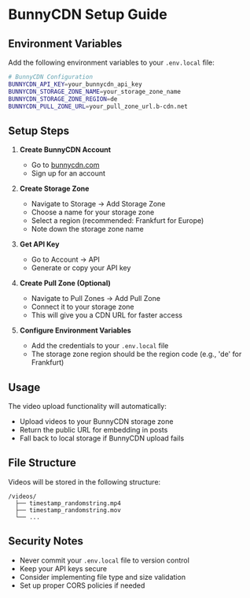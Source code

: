 # BunnyCDN Setup Guide

## Environment Variables

Add the following environment variables to your `.env.local` file:

```bash
# BunnyCDN Configuration
BUNNYCDN_API_KEY=your_bunnycdn_api_key
BUNNYCDN_STORAGE_ZONE_NAME=your_storage_zone_name
BUNNYCDN_STORAGE_ZONE_REGION=de
BUNNYCDN_PULL_ZONE_URL=your_pull_zone_url.b-cdn.net
```

## Setup Steps

1. **Create BunnyCDN Account**
   - Go to [bunnycdn.com](https://bunnycdn.com)
   - Sign up for an account

2. **Create Storage Zone**
   - Navigate to Storage → Add Storage Zone
   - Choose a name for your storage zone
   - Select a region (recommended: Frankfurt for Europe)
   - Note down the storage zone name

3. **Get API Key**
   - Go to Account → API
   - Generate or copy your API key

4. **Create Pull Zone (Optional)**
   - Navigate to Pull Zones → Add Pull Zone
   - Connect it to your storage zone
   - This will give you a CDN URL for faster access

5. **Configure Environment Variables**
   - Add the credentials to your `.env.local` file
   - The storage zone region should be the region code (e.g., 'de' for Frankfurt)

## Usage

The video upload functionality will automatically:
- Upload videos to your BunnyCDN storage zone
- Return the public URL for embedding in posts
- Fall back to local storage if BunnyCDN upload fails

## File Structure

Videos will be stored in the following structure:
```
/videos/
  ├── timestamp_randomstring.mp4
  ├── timestamp_randomstring.mov
  └── ...
```

## Security Notes

- Never commit your `.env.local` file to version control
- Keep your API keys secure
- Consider implementing file type and size validation
- Set up proper CORS policies if needed



